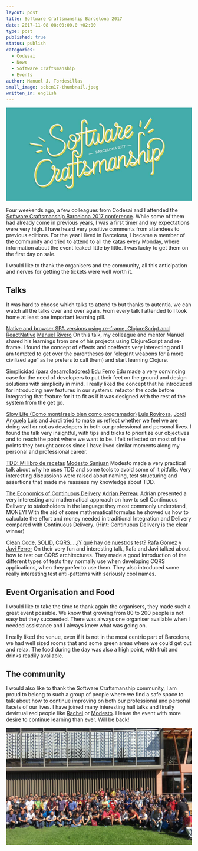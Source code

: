 ```yaml
---
layout: post
title: Software Craftsmanship Barcelona 2017
date: 2017-11-08 08:00:00.0 +02:00
type: post
published: true
status: publish
categories:
  - Codesai
  - News
  - Software Craftsmanship
  - Events
author: Manuel J. Tordesillas
small_image: scbcn17-thumbnail.jpeg
written_in: english
---
```


![SCBCN17 Logo](/assets/scbcn17-logo.jpeg)

Four weekends ago, a few colleagues from Codesai and I attended the <a href="http://scbcn.github.io/">Software Craftsmanship Barcelona 2017 conference</a>. While some of them had already come in previous years, I was a first timer and my expectations were very high. I have heard very positive comments from attendees to previous editions. For the year I lived in Barcelona, I became a member of the community and tried to attend to all the katas every Monday, where information about the event leaked little by little. I was lucky to get them on the first day on sale.

I would like to thank the organisers and the community, all this anticipation and nerves for getting the tickets were well worth it. 

## Talks

It was hard to choose which talks to attend to but thanks to autentia, we can watch all the talks over and over again. From every talk I attended to I took home at least one important learning pill.

[Native and browser SPA versions using re-frame, ClojureScript and ReactNative](https://www.youtube.com/watch?v=p1fXJyomXNQ) [Manuel Rivero](https://twitter.com/trikitrok)
On this talk, my colleague and mentor Manuel shared his learnings from one of his projects using ClojureScript and re-frame. I found the concept of effects and coeffects very interesting and I am tempted to get over the parentheses (or “elegant weapons for a more civilized age” as he prefers to call them) and start learning Clojure.

[Simplicidad (para desarrolladores)](https://www.youtube.com/watch?v=6FDxbCzh2sI) [Edu Ferro](https://twitter.com/eferro)
Edu made a very convincing case for the need of developers to put their feet on the ground and design solutions with simplicity in mind. I really liked the concept that he introduced for introducing new features in our systems:  refactor the code before integrating that feature for it to fit as if it was designed with the rest of the system from the get go.

[Slow Life (Como montárselo bien como programador)](https://www.youtube.com/watch?v=BtxhAD3gcPI) [Luis Rovirosa](https://twitter.com/luisrovirosa), [Jordi Anguela](https://twitter.com/jordianguela)
Luis and Jordi tried to make us reflect whether we feel we are doing well or not as developers in both our professional and personal lives. I found the talk very insightful, with tips and tricks to prioritize our objectives and to reach the point where we want to be. I felt reflected on most of the points they brought across since I have lived similar moments along my personal and professional career.

[TDD: Mi libro de recetas](https://www.youtube.com/watch?v=o9yspCrKHV0) [Modesto Sanjuan](https://twitter.com/msanjuan)
Modesto made a very practical talk about why he uses TDD and some tools to avoid some of it pitfalls. Very interesting discussions were raised about naming, test structuring and assertions that made me reassess my knowledge about TDD.

[The Economics of Continuous Delivery](https://www.youtube.com/watch?v=2-ILyErMUuQ) [Adrian Perreau](https://twitter.com/eidrien)
Adrian presented a very interesting and mathematical approach on how to sell Continuous Delivery to stakeholders in the language they most commonly understand, MONEY! 
With the aid of  some mathematical formulas he showed us how to calculate the effort and money needed in traditional Integration and Delivery compared with Continuous Delivery. (Hint: Continuous Delivery is the clear winner)

[Clean Code, SOLID, CQRS... ¿Y qué hay de nuestros test?](https://www.youtube.com/watch?v=cw6Va1ZW7iI) [Rafa Gómez](https://twitter.com/rafaoe) y [Javi Ferrer](https://twitter.com/JavierCane)
On their very fun and interesting talk, Rafa and Javi talked about how to test our CQRS architectures. They made a good introduction of the different types of tests they normally use when developing CQRS applications, when they prefer to use them. They also introduced some really interesting test anti-patterns with seriously cool names.

## Event Organisation and Food

I would like to take the time to thank again the organisers, they made such a great event possible. We know that growing from 80 to 200 people is not easy but they succeeded. There was always one organiser available when I needed assistance and I always knew what was going on.

I really liked the venue, even if it is not in the most centric part of Barcelona, we had well sized rooms that and some green areas where we could get out and relax. The food during the day was also a high point, with fruit and drinks readily available. 

## The community

I would also like to thank the Software Craftsmanship community, I am proud to belong to such a group of people where we find a safe space to talk about how to continue improving on both our professional and personal facets of our lives. I have joined many interesting hall talks and finally devirtualized people like [Rachel](https://twitter.com/bberrycarmen) or [Modesto](https://twitter.com/msanjuan). I leave the event with more desire to continue learning than ever. Will be back!

![Group Picture](/assets/scbcn17-group.jpeg)